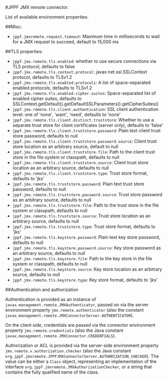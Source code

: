 #JPPF JMX remote connector.

List of available environment properties:

##Misc:

* `jppf.jmxremote.request.timeout`: Maximum time in milliseconds to wait for a JMX request to succeed, default to 15,000 ms

##TLS properties:

* `jppf.jmx.remote.tls.enabled`:
  whether to use secure connections via TLS protocol, defaults to false 
* `jppf.jmx.remote.tls.context.protocol`:
  javax.net.ssl.SSLContext protocol, defaults to TLSv1.2
* `jppf.jmx.remote.tls.enabled.protocols`:
  A list of space-separated enabled protocols, defaults to TLSv1.2
* `jppf.jmx.remote.tls.enabled.cipher.suites`:
  Space-separated list of enabled cipher suites, defaults to SSLContext.getDefault().getDefaultSSLParameters().getCipherSuites()
* `jppf.jmx.remote.tls.client.authentication`:
  SSL client authentication level: one of 'none', 'want', 'need', defaults to 'none'
* `jppf.jmx.remote.tls.client.distinct.truststore`:
  Whether to use a separate trust store for client certificates (server only), defaults to 'false'
* `jppf.jmx.remote.tls.client.truststore.password`:
  Plain text client trust store password, defaults to null
* `jppf.jmx.remote.tls.client.truststore.password.source`:
  Client trust store location as an arbitrary source, default to null
* `jppf.jmx.remote.tls.client.truststore.file`:
  Path to the client trust store in the file system or classpath, defaults to null
* `jppf.jmx.remote.tls.client.truststore.source`:
  Client trust store location as an arbitrary source, defaults to null
* `jppf.jmx.remote.tls.client.truststore.type`:
  Trust store format, defaults to 'jks'
* `jppf.jmx.remote.tls.truststore.password`:
  Plain text trust store password, defaults to null
* `jppf.jmx.remote.tls.truststore.password.source`:
  Trust store password as an arbitrary source, defaults to null
* `jppf.jmx.remote.tls.truststore.file`:
  Path to the trust store in the file system or classpath, defaults to null
* `jppf.jmx.remote.tls.truststore.source`:
  Trust store location as an arbitrary source, defaults to null
* `jppf.jmx.remote.tls.truststore.type`:
  Trust store format, defaults to 'jks'
* `jppf.jmx.remote.tls.keystore.password`:
  Plain text key store password, defaults to null
* `jppf.jmx.remote.tls.keystore.password.source`:
  Key store password as an arbitrary source, defaults to null
* `jppf.jmx.remote.tls.keystore.file`:
  Path to the key store in the file system or classpath, defaults to null
* `jppf.jmx.remote.tls.keystore.source`:
  Key store location as an arbitrary source, defaults to null
* `jppf.jmx.remote.tls.keystore.type`:
  Key store format, defaults to 'jks'

##Authentication and authorization

Authentication is provided as an instance of `javax.management.remote.JMXAuthenticator`, passed on via the server environment property
`jmx.remote.authenticator` (also the constant `javax.management.remote.JMXConnectorServer.AUTHENTICATOR`).

On the client side, credentials are passed via the connector environment property `jmx.remote.credentials` (also the Java constant
`javax.management.remote.JMXConnector.CREDENTIALS`).

Authorization or ACL is provided via the server-side environment property `jmx.remote.x.authorization.checker` (also the Java constant
`org.jppf.jmxremote.JPPFJMXConnectorServer.AUTHORIZATION_CHECKER`). The value can be either a `Class` object, representing an implementation
of the interface `org.jppf.jmxremote.JMXAuthorizationChecker`, or a string that contains the fully qualified name of the class.